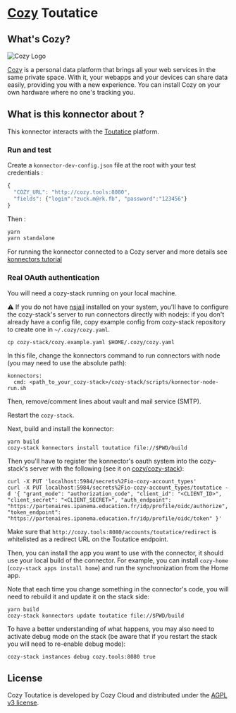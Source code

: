 [Cozy][cozy] Toutatice
=======================================

What's Cozy?
------------

![Cozy Logo](https://cdn.rawgit.com/cozy/cozy-guidelines/master/templates/cozy_logo_small.svg)

[Cozy] is a personal data platform that brings all your web services in the same private space. With it, your webapps and your devices can share data easily, providing you with a new experience. You can install Cozy on your own hardware where no one's tracking you.

What is this konnector about ?
------------------------------

This konnector interacts with the [Toutatice] platform.

### Run and test

Create a `konnector-dev-config.json` file at the root with your test credentials :

```javascript
{
  "COZY_URL": "http://cozy.tools:8080",
  "fields": {"login":"zuck.m@rk.fb", "password":"123456"}
}
```
Then :

```sh
yarn
yarn standalone
```
For running the konnector connected to a Cozy server and more details see [konnectors tutorial](https://docs.cozy.io/en/tutorials/konnector/)

### Real OAuth authentication

You will need a cozy-stack running on your local machine.

:warning: If you do not have [nsjail](https://github.com/google/nsjail) installed on your system, you'll have to configure the cozy-stack's server to run connectors directly with nodejs: if you don't already have a config file, copy example config from cozy-stack repository to create one in `~/.cozy/cozy.yaml`.

```
cp cozy-stack/cozy.example.yaml $HOME/.cozy/cozy.yaml
```

In this file, change the konnectors command to run connectors with node (you may need to use the absolute path):

```
konnectors:
  cmd: <path_to_your_cozy-stack>/cozy-stack/scripts/konnector-node-run.sh
```

Then, remove/comment lines about vault and mail service (SMTP).

Restart the `cozy-stack`.

Next, build and install the konnector:

```
yarn build
cozy-stack konnectors install toutatice file://$PWD/build
```

Then you'll have to register the konnector's oauth system into the cozy-stack's server with the following (see it on [cozy/cozy-stack](https://github.com/cozy/cozy-stack/blob/master/docs/konnectors-workflow.md#example-google)):

```
curl -X PUT 'localhost:5984/secrets%2Fio-cozy-account_types'
curl -X PUT localhost:5984/secrets%2Fio-cozy-account_types/toutatice -d '{ "grant_mode": "authorization_code", "client_id": "<CLIENT_ID>", "client_secret": "<CLIENT_SECRET>", "auth_endpoint": "https://partenaires.ipanema.education.fr/idp/profile/oidc/authorize", "token_endpoint": "https://partenaires.ipanema.education.fr/idp/profile/oidc/token" }'
```

Make sure that `http://cozy.tools:8080/accounts/toutatice/redirect` is whitelisted as a redirect URL on the Toutatice endpoint.

Then, you can install the app you want to use with the connector, it should use your local build of the connector.
For example, you can install `cozy-home` (`cozy-stack apps install home`) and run the synchronization from the Home app.

Note that each time you change something in the connector's code, you will need to rebuild it and update it on the stack side:

```
yarn build
cozy-stack konnectors update toutatice file://$PWD/build
```

To have a better understanding of what happens, you may also need to activate debug mode on the stack (be aware that if you restart the stack you will need to re-enable debug mode):

```
cozy-stack instances debug cozy.tools:8080 true
```

License
-------

Cozy Toutatice is developed by Cozy Cloud and distributed under the [AGPL v3 license][agpl-3.0].

[cozy]: https://cozy.io "Cozy Cloud"
[agpl-3.0]: https://www.gnu.org/licenses/agpl-3.0.html
[freenode]: http://webchat.freenode.net/?randomnick=1&channels=%23cozycloud&uio=d4
[forum]: https://forum.cozy.io/
[github]: https://github.com/cozy/
[nodejs]: https://nodejs.org/
[standard]: https://standardjs.com
[twitter]: https://twitter.com/mycozycloud
[webpack]: https://webpack.js.org
[yarn]: https://yarnpkg.com
[travis]: https://travis-ci.org
[contribute]: CONTRIBUTING.md
[Toutatice]: https://www.toutatice.fr/portail
